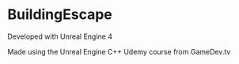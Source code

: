 # BuildingEscape

Developed with Unreal Engine 4

Made using the Unreal Engine C++ Udemy course from GameDev.tv
